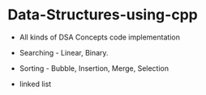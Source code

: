 # Data-Structures-using-cpp

- All kinds of DSA Concepts code implementation

- Searching - Linear, Binary.

- Sorting - Bubble, Insertion, Merge, Selection 

- linked list
